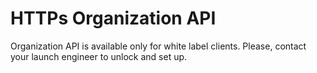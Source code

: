 # HTTPs Organization API

Organization API is available only for white label clients. Please, contact your launch engineer to unlock and set up.
